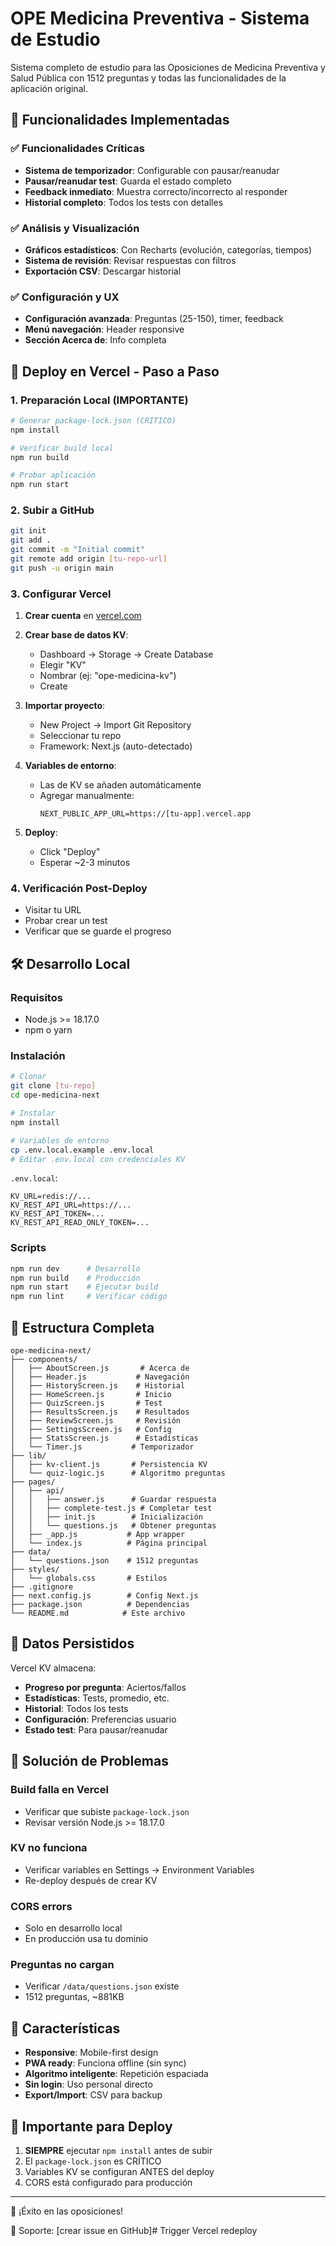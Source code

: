 # OPE Medicina Preventiva - Sistema de Estudio

Sistema completo de estudio para las Oposiciones de Medicina Preventiva y Salud Pública con 1512 preguntas y todas las funcionalidades de la aplicación original.

## 🎯 Funcionalidades Implementadas

### ✅ Funcionalidades Críticas
- **Sistema de temporizador**: Configurable con pausar/reanudar
- **Pausar/reanudar test**: Guarda el estado completo
- **Feedback inmediato**: Muestra correcto/incorrecto al responder
- **Historial completo**: Todos los tests con detalles

### ✅ Análisis y Visualización
- **Gráficos estadísticos**: Con Recharts (evolución, categorías, tiempos)
- **Sistema de revisión**: Revisar respuestas con filtros
- **Exportación CSV**: Descargar historial

### ✅ Configuración y UX
- **Configuración avanzada**: Preguntas (25-150), timer, feedback
- **Menú navegación**: Header responsive 
- **Sección Acerca de**: Info completa

## 🚀 Deploy en Vercel - Paso a Paso

### 1. Preparación Local (IMPORTANTE)

```bash
# Generar package-lock.json (CRÍTICO)
npm install

# Verificar build local
npm run build

# Probar aplicación
npm run start
```

### 2. Subir a GitHub

```bash
git init
git add .
git commit -m "Initial commit"
git remote add origin [tu-repo-url]
git push -u origin main
```

### 3. Configurar Vercel

1. **Crear cuenta** en [vercel.com](https://vercel.com)

2. **Crear base de datos KV**:
   - Dashboard → Storage → Create Database
   - Elegir "KV" 
   - Nombrar (ej: "ope-medicina-kv")
   - Create

3. **Importar proyecto**:
   - New Project → Import Git Repository
   - Seleccionar tu repo
   - Framework: Next.js (auto-detectado)

4. **Variables de entorno**:
   - Las de KV se añaden automáticamente
   - Agregar manualmente:
     ```
     NEXT_PUBLIC_APP_URL=https://[tu-app].vercel.app
     ```

5. **Deploy**:
   - Click "Deploy"
   - Esperar ~2-3 minutos

### 4. Verificación Post-Deploy

- Visitar tu URL
- Probar crear un test
- Verificar que se guarde el progreso

## 🛠️ Desarrollo Local

### Requisitos
- Node.js >= 18.17.0
- npm o yarn

### Instalación

```bash
# Clonar
git clone [tu-repo]
cd ope-medicina-next

# Instalar
npm install

# Variables de entorno
cp .env.local.example .env.local
# Editar .env.local con credenciales KV
```

`.env.local`:
```
KV_URL=redis://...
KV_REST_API_URL=https://...
KV_REST_API_TOKEN=...
KV_REST_API_READ_ONLY_TOKEN=...
```

### Scripts

```bash
npm run dev      # Desarrollo
npm run build    # Producción
npm run start    # Ejecutar build
npm run lint     # Verificar código
```

## 📁 Estructura Completa

```
ope-medicina-next/
├── components/
│   ├── AboutScreen.js       # Acerca de
│   ├── Header.js           # Navegación
│   ├── HistoryScreen.js    # Historial
│   ├── HomeScreen.js       # Inicio
│   ├── QuizScreen.js       # Test
│   ├── ResultsScreen.js    # Resultados
│   ├── ReviewScreen.js     # Revisión
│   ├── SettingsScreen.js   # Config
│   ├── StatsScreen.js      # Estadísticas
│   └── Timer.js           # Temporizador
├── lib/
│   ├── kv-client.js       # Persistencia KV
│   └── quiz-logic.js      # Algoritmo preguntas
├── pages/
│   ├── api/
│   │   ├── answer.js      # Guardar respuesta
│   │   ├── complete-test.js # Completar test
│   │   ├── init.js        # Inicialización
│   │   └── questions.js   # Obtener preguntas
│   ├── _app.js           # App wrapper
│   └── index.js          # Página principal
├── data/
│   └── questions.json    # 1512 preguntas
├── styles/
│   └── globals.css       # Estilos
├── .gitignore
├── next.config.js        # Config Next.js
├── package.json          # Dependencias
└── README.md            # Este archivo
```

## 💾 Datos Persistidos

Vercel KV almacena:
- **Progreso por pregunta**: Aciertos/fallos
- **Estadísticas**: Tests, promedio, etc.
- **Historial**: Todos los tests
- **Configuración**: Preferencias usuario
- **Estado test**: Para pausar/reanudar

## 🔧 Solución de Problemas

### Build falla en Vercel
- Verificar que subiste `package-lock.json`
- Revisar versión Node.js >= 18.17.0

### KV no funciona
- Verificar variables en Settings → Environment Variables
- Re-deploy después de crear KV

### CORS errors
- Solo en desarrollo local
- En producción usa tu dominio

### Preguntas no cargan
- Verificar `/data/questions.json` existe
- 1512 preguntas, ~881KB

## 📱 Características

- **Responsive**: Mobile-first design
- **PWA ready**: Funciona offline (sin sync)
- **Algoritmo inteligente**: Repetición espaciada
- **Sin login**: Uso personal directo
- **Export/Import**: CSV para backup

## 🚨 Importante para Deploy

1. **SIEMPRE** ejecutar `npm install` antes de subir
2. El `package-lock.json` es CRÍTICO
3. Variables KV se configuran ANTES del deploy
4. CORS está configurado para producción

---

💪 ¡Éxito en las oposiciones!

📧 Soporte: [crear issue en GitHub]# Trigger Vercel redeploy
